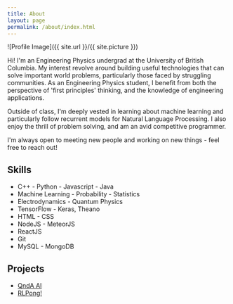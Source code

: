 ```yaml
---
title: About
layout: page
permalink: /about/index.html
---
```

![Profile Image]({{ site.url }}/{{ site.picture }})

<p>Hi! I'm an Engineering Physics undergrad at the University of British Columbia.
My interest revolve around building useful technologies that can solve important
world problems, particularly those faced by struggling communities. As an Engineering
Physics student, I benefit from both the perspective of 'first principles' thinking,
and the knowledge of engineering applications. </p>

<p> Outside of class, I'm deeply vested in learning about machine learning and particularly
follow recurrent models for Natural Language Processing. I also enjoy the thrill of problem
solving, and am an avid competitive programmer. </p>

<p> I'm always open to meeting new people and working on new things - feel free to reach out!</p>

<h2>Skills</h2>

<ul class="skill-list">
	<li>C++ - Python - Javascript - Java</li>
	<li>Machine Learning - Probability - Statistics</li>
	<li>Electrodynamics - Quantum Physics</li>
	<li>TensorFlow - Keras, Theano</li>
	<li>HTML - CSS</li>
	<li>NodeJS - MeteorJS</li>
	<li> ReactJS</li>
	<li>Git</li>
	<li>MySQL - MongoDB</li>

</ul>

<h2>Projects</h2>

<ul>
	<li><a href="https://github.com/Anmol6/bAbi-tasks">QndA AI</a></li>
	<li><a href="https://github.com/Anmol6/RLPong">RLPong!</a></li>

</ul>
